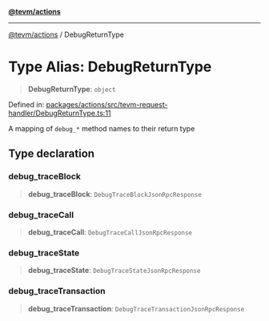 [**@tevm/actions**](../README.md)

***

[@tevm/actions](../globals.md) / DebugReturnType

# Type Alias: DebugReturnType

> **DebugReturnType**: `object`

Defined in: [packages/actions/src/tevm-request-handler/DebugReturnType.ts:11](https://github.com/evmts/tevm-monorepo/blob/main/packages/actions/src/tevm-request-handler/DebugReturnType.ts#L11)

A mapping of `debug_*` method names to their return type

## Type declaration

### debug\_traceBlock

> **debug\_traceBlock**: `DebugTraceBlockJsonRpcResponse`

### debug\_traceCall

> **debug\_traceCall**: `DebugTraceCallJsonRpcResponse`

### debug\_traceState

> **debug\_traceState**: `DebugTraceStateJsonRpcResponse`

### debug\_traceTransaction

> **debug\_traceTransaction**: `DebugTraceTransactionJsonRpcResponse`
